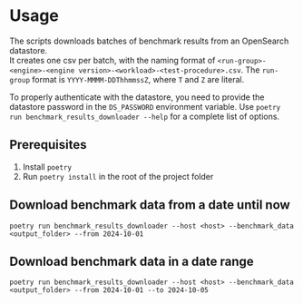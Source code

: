 # Usage

The scripts downloads batches of benchmark results from an OpenSearch datastore.  
It creates one csv per batch, with the naming format of `<run-group>-<engine>-<engine version>-<workload>-<test-procedure>.csv`.
The `run-group` format is `YYYY-MMMM-DDThhmmssZ`, where `T` and `Z` are literal.

To properly authenticate with the datastore, you need to provide the datastore password in the `DS_PASSWORD` environment variable.
Use `poetry run benchmark_results_downloader --help` for a complete list of options.

## Prerequisites

1. Install `poetry`
2. Run `poetry install` in the root of the project folder

## Download benchmark data from a date until now

`poetry run benchmark_results_downloader --host <host> --benchmark_data <output_folder> --from 2024-10-01`

## Download benchmark data in a date range

`poetry run benchmark_results_downloader --host <host> --benchmark_data <output_folder> --from 2024-10-01 --to 2024-10-05`
